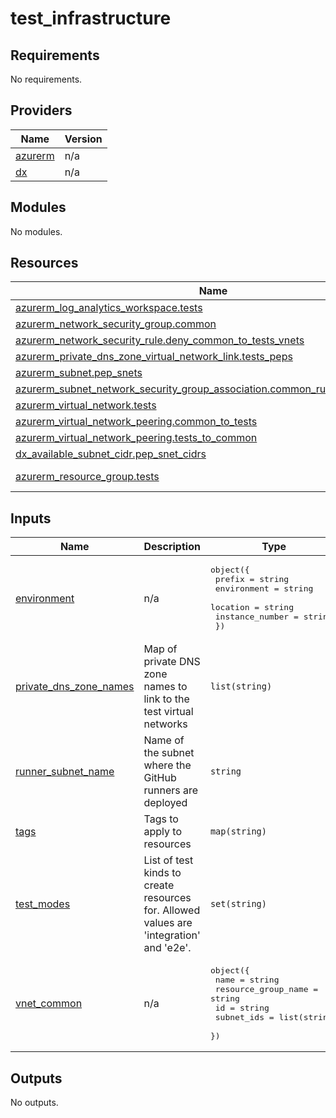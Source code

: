 # test_infrastructure

<!-- BEGIN_TF_DOCS -->
## Requirements

No requirements.

## Providers

| Name | Version |
|------|---------|
| <a name="provider_azurerm"></a> [azurerm](#provider\_azurerm) | n/a |
| <a name="provider_dx"></a> [dx](#provider\_dx) | n/a |

## Modules

No modules.

## Resources

| Name | Type |
|------|------|
| [azurerm_log_analytics_workspace.tests](https://registry.terraform.io/providers/hashicorp/azurerm/latest/docs/resources/log_analytics_workspace) | resource |
| [azurerm_network_security_group.common](https://registry.terraform.io/providers/hashicorp/azurerm/latest/docs/resources/network_security_group) | resource |
| [azurerm_network_security_rule.deny_common_to_tests_vnets](https://registry.terraform.io/providers/hashicorp/azurerm/latest/docs/resources/network_security_rule) | resource |
| [azurerm_private_dns_zone_virtual_network_link.tests_peps](https://registry.terraform.io/providers/hashicorp/azurerm/latest/docs/resources/private_dns_zone_virtual_network_link) | resource |
| [azurerm_subnet.pep_snets](https://registry.terraform.io/providers/hashicorp/azurerm/latest/docs/resources/subnet) | resource |
| [azurerm_subnet_network_security_group_association.common_runner_to_tests_pep](https://registry.terraform.io/providers/hashicorp/azurerm/latest/docs/resources/subnet_network_security_group_association) | resource |
| [azurerm_virtual_network.tests](https://registry.terraform.io/providers/hashicorp/azurerm/latest/docs/resources/virtual_network) | resource |
| [azurerm_virtual_network_peering.common_to_tests](https://registry.terraform.io/providers/hashicorp/azurerm/latest/docs/resources/virtual_network_peering) | resource |
| [azurerm_virtual_network_peering.tests_to_common](https://registry.terraform.io/providers/hashicorp/azurerm/latest/docs/resources/virtual_network_peering) | resource |
| [dx_available_subnet_cidr.pep_snet_cidrs](https://registry.terraform.io/providers/pagopa-dx/azure/latest/docs/resources/available_subnet_cidr) | resource |
| [azurerm_resource_group.tests](https://registry.terraform.io/providers/hashicorp/azurerm/latest/docs/data-sources/resource_group) | data source |

## Inputs

| Name | Description | Type | Default | Required |
|------|-------------|------|---------|:--------:|
| <a name="input_environment"></a> [environment](#input\_environment) | n/a | <pre>object({<br/>    prefix          = string<br/>    environment     = string<br/>    location        = string<br/>    instance_number = string<br/>  })</pre> | n/a | yes |
| <a name="input_private_dns_zone_names"></a> [private\_dns\_zone\_names](#input\_private\_dns\_zone\_names) | Map of private DNS zone names to link to the test virtual networks | `list(string)` | n/a | yes |
| <a name="input_runner_subnet_name"></a> [runner\_subnet\_name](#input\_runner\_subnet\_name) | Name of the subnet where the GitHub runners are deployed | `string` | n/a | yes |
| <a name="input_tags"></a> [tags](#input\_tags) | Tags to apply to resources | `map(string)` | n/a | yes |
| <a name="input_test_modes"></a> [test\_modes](#input\_test\_modes) | List of test kinds to create resources for. Allowed values are 'integration' and 'e2e'. | `set(string)` | n/a | yes |
| <a name="input_vnet_common"></a> [vnet\_common](#input\_vnet\_common) | n/a | <pre>object({<br/>    name                = string<br/>    resource_group_name = string<br/>    id                  = string<br/>    subnet_ids          = list(string)<br/>  })</pre> | n/a | yes |

## Outputs

No outputs.
<!-- END_TF_DOCS -->

